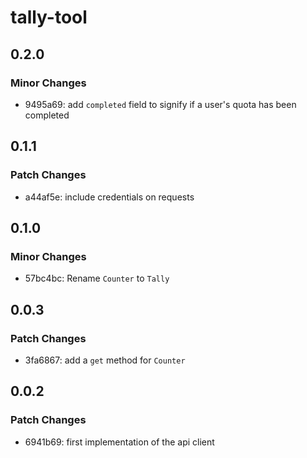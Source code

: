 # tally-tool

## 0.2.0

### Minor Changes

- 9495a69: add `completed` field to signify if a user's quota has been completed

## 0.1.1

### Patch Changes

- a44af5e: include credentials on requests

## 0.1.0

### Minor Changes

- 57bc4bc: Rename `Counter` to `Tally`

## 0.0.3

### Patch Changes

- 3fa6867: add a `get` method for `Counter`

## 0.0.2

### Patch Changes

- 6941b69: first implementation of the api client
